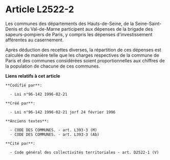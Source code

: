 # Article L2522-2

Les communes des départements des Hauts-de-Seine, de la Seine-Saint-Denis et du Val-de-Marne participent aux dépenses de la
brigade des sapeurs-pompiers de Paris, y compris les dépenses d'investissement afférentes au casernement.

Après déduction des recettes diverses, la répartition de ces dépenses est calculée de manière telle que les charges
respectives de la commune de Paris et des communes considérées soient proportionnelles aux chiffres de la population de
chacune de ces communes.

**Liens relatifs à cet article**

	**Codifié par**:

	  - Loi n°96-142 1996-02-21

	**Créé par**:

	  - Loi n°96-142 1996-02-21 jorf 24 février 1996

	**Anciens textes**:

	  - CODE DES COMMUNES. - art. L393-3 (M)
	  - CODE DES COMMUNES. - art. L393-3 (Ab)

	**Cité par**:

	  - Code général des collectivités territoriales - art. D2522-1 (V)
